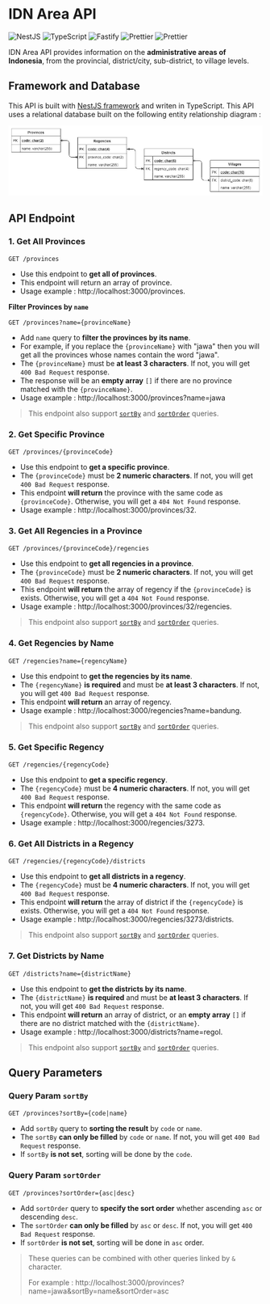 <h1 align="">IDN Area API</h1>

<p>
  <img alt="NestJS" src="https://img.shields.io/badge/-NestJS-ea2845?style=flat-square&logo=nestjs&logoColor=white" />
  <img alt="TypeScript" src="https://img.shields.io/badge/-TypeScript-007ACC?style=flat-square&logo=typescript&logoColor=white" />
  <img alt="Fastify" src="https://img.shields.io/badge/-Fastify-202020?style=flat-square&logo=fastify&logoColor=white" />
  <img alt="Prettier" src="https://img.shields.io/badge/-Prettier-1a2b34?style=flat-square&logo=prettier&logoColor=white" />
  <img alt="Prettier" src="https://img.shields.io/badge/-Swagger-89bf04?style=flat-square&logo=swagger&logoColor=white" />
</p>

IDN Area API provides information on the **administrative areas of Indonesia**, from the provincial, district/city, sub-district, to village levels.

## Framework and Database

This API is built with [NestJS framework](https://nestjs.com) and writen in TypeScript. This API uses a relational database built on the following entity relationship diagram :

![Entity Relationship Diagram](assets/idn-area-api.jpg)

## API Endpoint

[sortby-query]: #query-param-sortby
[sortorder-query]: #query-param-sortorder

### 1. Get All Provinces

```
GET /provinces
```

- Use this endpoint to **get all of provinces**.
- This endpoint will return an array of province.
- Usage example : http://localhost:3000/provinces.

**Filter Provinces by `name`**

```
GET /provinces?name={provinceName}
```

- Add `name` query to **filter the provinces by its name**.
- For example, if you replace the `{provinceName}` with "jawa" then you will get all the provinces whose names contain the word "jawa".
- The `{provinceName}` must be **at least 3 characters**. If not, you will get `400 Bad Request` response.
- The response will be an **empty array** `[]` if there are no province matched with the `{provinceName}`.
- Usage example : http://localhost:3000/provinces?name=jawa

> This endpoint also support [`sortBy`][sortby-query] and [`sortOrder`][sortorder-query] queries.

### 2. Get Specific Province

```
GET /provinces/{provinceCode}
```

- Use this endpoint to **get a specific province**.
- The `{provinceCode}` must be **2 numeric characters**. If not, you will get `400 Bad Request` response.
- This endpoint **will return** the province with the same code as `{provinceCode}`. Otherwise, you will get a `404 Not Found` response.
- Usage example : http://localhost:3000/provinces/32.

### 3. Get All Regencies in a Province

```
GET /provinces/{provinceCode}/regencies
```

- Use this endpoint to **get all regencies in a province**.
- The `{provinceCode}` must be **2 numeric characters**. If not, you will get `400 Bad Request` response.
- This endpoint **will return** the array of regency if the `{provinceCode}` is exists. Otherwise, you will get a `404 Not Found` response.
- Usage example : http://localhost:3000/provinces/32/regencies.

> This endpoint also support [`sortBy`][sortby-query] and [`sortOrder`][sortorder-query] queries.

### 4. Get Regencies by Name

```
GET /regencies?name={regencyName}
```

- Use this endpoint to **get the regencies by its name**.
- The `{regencyName}` **is required** and must be **at least 3 characters**. If not, you will get `400 Bad Request` response.
- This endpoint **will return** an array of regency.
- Usage example : http://localhost:3000/regencies?name=bandung.

> This endpoint also support [`sortBy`][sortby-query] and [`sortOrder`][sortorder-query] queries.

### 5. Get Specific Regency

```
GET /regencies/{regencyCode}
```

- Use this endpoint to **get a specific regency**.
- The `{regencyCode}` must be **4 numeric characters**. If not, you will get `400 Bad Request` response.
- This endpoint **will return** the regency with the same code as `{regencyCode}`. Otherwise, you will get a `404 Not Found` response.
- Usage example : http://localhost:3000/regencies/3273.

### 6. Get All Districts in a Regency

```
GET /regencies/{regencyCode}/districts
```

- Use this endpoint to **get all districts in a regency**.
- The `{regencyCode}` must be **4 numeric characters**. If not, you will get `400 Bad Request` response.
- This endpoint **will return** the array of district if the `{regencyCode}` is exists. Otherwise, you will get a `404 Not Found` response.
- Usage example : http://localhost:3000/regencies/3273/districts.

> This endpoint also support [`sortBy`][sortby-query] and [`sortOrder`][sortorder-query] queries.

### 7. Get Districts by Name

```
GET /districts?name={districtName}
```

- Use this endpoint to **get the districts by its name**.
- The `{districtName}` **is required** and must be **at least 3 characters**. If not, you will get `400 Bad Request` response.
- This endpoint **will return** an array of district, or an **empty array** `[]` if there are no district matched with the `{districtName}`.
- Usage example : http://localhost:3000/districts?name=regol.

> This endpoint also support [`sortBy`][sortby-query] and [`sortOrder`][sortorder-query] queries.

## Query Parameters

### Query Param `sortBy`

```
GET /provinces?sortBy={code|name}
```

- Add `sortBy` query to **sorting the result** by `code` or `name`.
- The `sortBy` **can only be filled** by `code` or `name`. If not, you will get `400 Bad Request` response.
- If `sortBy` **is not set**, sorting will be done by the `code`.

### Query Param `sortOrder`

```
GET /provinces?sortOrder={asc|desc}
```

- Add `sortOrder` query to **specify the sort order** whether ascending `asc` or descending `desc`.
- The `sortOrder` **can only be filled** by `asc` or `desc`. If not, you will get `400 Bad Request` response.
- If `sortOrder` **is not set**, sorting will be done in `asc` order.

> These queries can be combined with other queries linked by `&` character.
>
> For example : http://localhost:3000/provinces?name=jawa&sortBy=name&sortOrder=asc
